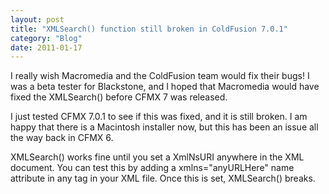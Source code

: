 ```yaml
---
layout: post
title: "XMLSearch() function still broken in ColdFusion 7.0.1"
category: "Blog"
date: 2011-01-17
---
```



I really wish Macromedia and the ColdFusion team would fix their bugs! I was a beta tester for Blackstone, and I hoped that Macromedia would have fixed the XMLSearch() before CFMX 7 was released.

I just tested CFMX 7.0.1 to see if this was fixed, and it is still broken. I am happy that there is a Macintosh installer now, but this has been an issue all the way back in CFMX 6.

XMLSearch() works fine until you set a XmlNsURI anywhere in the XML document. You can test this by adding a xmlns="anyURLHere" name attribute in any tag in your XML file. Once this is set, XMLSearch() breaks.